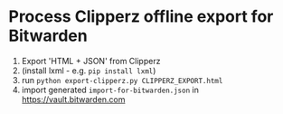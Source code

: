# Process Clipperz offline export for Bitwarden

1. Export 'HTML + JSON' from Clipperz
2. (install lxml - e.g. `pip install lxml`)
3. run `python export-clipperz.py CLIPPERZ_EXPORT.html`
4. import generated `import-for-bitwarden.json` in https://vault.bitwarden.com